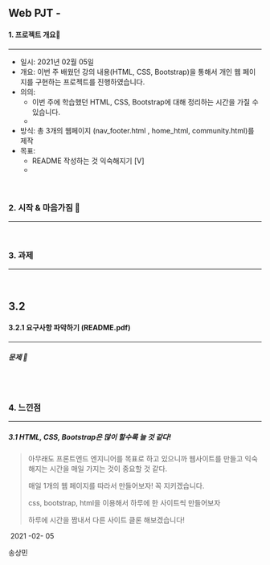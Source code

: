 ## Web PJT - 

#### 1. 프로젝트 개요💼

---

- 일시: 2021년 02월 05일
- 개요: 이번 주 배웠던 강의 내용(HTML, CSS, Bootstrap)을 통해서 개인 웹 페이지를 구현하는 프로젝트를 진행하였습니다.  
- 의의: 
  - 이번 주에 학습했던 HTML, CSS, Bootstrap에 대해 정리하는 시간을 가질 수 있습니다.
  - 
- 방식: 총 3개의 웹페이지 (nav_footer.html , home_html, community.html)를 제작
- 목표:
  - README 작성하는 것 익숙해지기 [V]
  - 

<br>

### 2.  시작 & 마음가짐 👔 

---



<br>

### 3. 과제

---

<br>

## 3.2  

#### 3.2.1 요구사항 파악하기 (README.pdf) 

---







##### 문제 🌚



```html

```



<br>



### 4. 느낀점  

---



#####  3.1 HTML, CSS, Bootstrap은 많이 할수록 늘 것 같다!

> 아무래도 프론트엔드 엔지니어를 목표로 하고 있으니까 웹사이트를 만들고 익숙해지는 시간을 매일 가지는 것이 중요할 것 같다.
>
> 매일 1개의 웹 페이지를 따라서 만들어보자! 꼭 지키겠습니다.
>
> css, bootstrap, html을 이용해서 하루에 한 사이트씩 만들어보자
>
> 하루에 시간을 짬내서 다른 사이트 클론 해보겠습니다!







​																																																<span class = 'Right' style="text-align: right">2021 -02- 05 </span>

​																																																			<span class='right'><span class = 'Right' style="text-align: right">송상민 </span></span>

